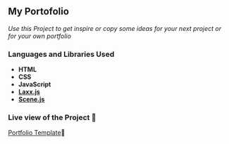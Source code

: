 ## My Portofolio

*Use this Project to get inspire  or copy some ideas for your next project or for your own portfolio* 


### **Languages and Libraries Used**
- **HTML**
- **CSS**
- **JavaScript**
- **[Laxx.js](https://github.com/alexfoxy/lax.js "laxx.js")**
- **[Scene.js](https://github.com/daybrush/scenejs "scene.js")**

<!-- ### **ScreenShots**

![alt text](image.jpg)
![alt text](image.jpg)
![alt text](image.jpg) -->


### **Live view of the Project** 👻

[Portfolio Template](https://portfolio-template-bhargab.netlify.app/ "portfolio")📑